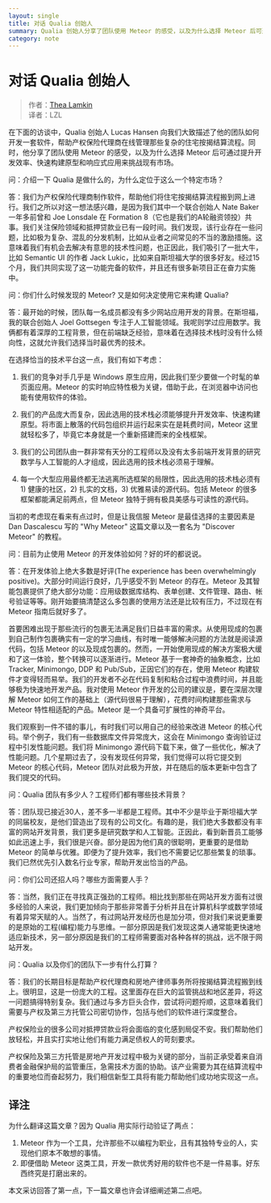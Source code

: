 ```yaml
---
layout: single
title: 对话 Qualia 创始人
summary: Qualia 创始人分享了团队使用 Meteor 的感受，以及为什么选择 Meteor 后可通过提升开发效率、快速构建原型和响应式应用来挑战现有市场。
category: note
---
```


# 对话 Qualia 创始人

> 作者：[Thea Lamkin](http://info.meteor.com/blog/modernizing-the-real-estate-industry-with-meteor)<br>译者：LZL

在下面的访谈中，Qualia 创始人 Lucas Hansen 向我们大致描述了他的团队如何开发一套软件，帮助产权保险代理商在线管理那些复杂的住宅按揭结算流程。同时，他分享了团队使用 Meteor 的感受，以及为什么选择 Meteor 后可通过提升开发效率、快速构建原型和响应式应用来挑战现有市场。

问：介绍一下 Qualia 是做什么的，为什么定位于这么一个特定市场？

答：我们为产权保险代理商制作软件，帮助他们将住宅按揭结算流程搬到网上进行。我们之所以对这一想法感兴趣，是因为我们其中一个联合创始人 Nate Baker 一年多前曾和 Joe Lonsdale 在 Formation 8（它也是我们的A轮融资领投）共事。我们关注保险领域和抵押贷款业已有一段时间。我们发现，该行业存在一些问题，比如极为复杂、混乱的分发机制，比如从业者之间常见的不当的激励措施。这意味着我们有机会去解决有意思的技术性问题，也正因此，我们吸引了一批大牛，比如 Semantic UI 的作者 Jack Lukic，比如来自斯坦福大学的很多好友。经过15个月，我们共同实现了这一功能完备的软件，并且还有很多新项目正在奋力实施中。

问：你们什么时候发现的 Meteor? 又是如何决定使用它来构建 Qualia?

答：最开始的时候，团队每一名成员都没有多少网站应用开发的背景。在斯坦福，我的联合创始人 Joel Gottsegen 专注于人工智能领域。我呢则学过应用数学。我俩都有着深厚的工程背景，但在前端缺乏经验，意味着在选择技术栈时没有什么倾向性，这就允许我们选择当时最优秀的技术。

在选择恰当的技术平台这一点，我们有如下考虑：

1. 我们的竞争对手几乎是 Windows 原生应用，因此我们至少要做一个时髦的单页面应用。Meteor 的实时响应特性极为关键，借助于此，在浏览器中访问也能有使用软件的体验。

2. 我们的产品庞大而复杂，因此选用的技术栈必须能够提升开发效率、快速构建原型。将市面上散落的代码包组织并运行起来实在是耗费时间，Meteor 这里就轻松多了，毕竟它本身就是一个重新搭建而来的全栈框架。

3. 我们的公司团队由一群非常有天分的工程师以及没有太多前端开发背景的研究数学与人工智能的人才组成，因此选用的技术栈必须易于理解。

4. 每一个大型应用最终都无法逃离所选框架的局限性，因此选用的技术栈必须有 1) 健康的社区，2) 扎实的文档，3) 优雅易读的源代码。包括 Meteor 的很多框架都能满足前两点，但 Meteor 独特于拥有极具美感与可读性的源代码。

当初的考虑现在看来有点过时，但是让我信服 Meteor 是最佳选择的主要因素是 Dan Dascalescu 写的 "Why Meteor" 这篇文章以及一套名为 "Discover Meteor" 的教程。

问：目前为止使用 Meteor 的开发体验如何？好的坏的都说说。

答：在开发体验上绝大多数是好评(The experience has been overwhelmingly positive)。大部分时间运行良好，几乎感受不到 Meteor 的存在。Meteor 及其智能包裹提供了绝大部分功能：应用级数据库结构、表单创建、文件管理、路由、帐号验证等等。刚开始要搞清楚这么多包裹的使用方法还是比较有压力，不过现在有 Meteor 指南后就好多了。

首要困难出现于那些流行的包裹无法满足我们日益丰富的需求。从使用现成的包裹到自己制作包裹确实有一定的学习曲线，有时唯一能够解决问题的方法就是阅读源代码，包括 Meteor 的以及现成包裹的。然而，一开始使用现成的解决方案极大缓和了这一体验，整个转换可以逐渐进行。Meteor 基于一套神奇的抽象概念，比如 Tracker, Minimongo, DDP 和 Pub/Sub，正因它们的存在，使用 Meteor 构建软件才变得轻而易举。我们的开发者不必在代码复制和粘合过程中浪费时间，并且能够极为快速地开发产品。我对使用 Meteor 作开发的公司的建议是，要在深层次理解 Meteor 如何工作的基础上（源代码很易于理解），花费时间构建那些需求与 Meteor 特性相适配的产品。Meteor 是一个具备可扩展性的神奇平台。

我们观察到一件不错的事儿，有时我们可以用自己的经验来改进 Meteor 的核心代码。举个例子，我们有一些数据库文件异常庞大，这会在 Minimongo 查询验证过程中引发性能问题。我们将 Minimongo 源代码下载下来，做了一些优化，解决了性能问题。几个星期过去了，没有发现任何异常，我们觉得可以将它提交到 Meteor 的核心代码，Meteor 团队对此极为开放，并在随后的版本更新中包含了我们提交的代码。

问：Qualia 团队有多少人？工程师们都有哪些技术背景？

答：团队现已接近30人，差不多一半都是工程师。其中不少是毕业于斯坦福大学的同届校友，是他们营造出了现有的公司文化。有趣的是，我们绝大多数都没有丰富的网站开发背景，我们更多是研究数学和人工智能。正因此，看到新晋员工能够如此迅速上手，我们很是兴奋。部分是因为他们真的很聪明，更重要的是借助 Meteor 的简单与优雅。即便为了提升效率，我们也不需要记忆那些繁复的琐事。我们已然优先引入数名行业专家，帮助开发出恰当的产品。

问：你们公司还招人吗？哪些方面需要人手？

答：当然，我们正在寻找真正强劲的工程师。相比找到那些在网站开发方面有过很多经验的人来说，我们更加倾向于那些非常善于分析并且在计算机科学或数学领域有着异常天赋的人。当然了，有过网站开发经历也是加分项，但对我们来说更重要的是原始的工程(编程)能力与思维。一部分原因是我们发现这类人通常能更快速地适应新技术，另一部分原因是我们的工程师需要面对各种各样的挑战，远不限于网站开发。

问：Qualia 以及你们的团队下一步有什么打算？

答：我们的长期目标是帮助产权代理商和房地产律师事务所将按揭结算流程搬到线上。很明显，这是一份庞大的工程。这里面存在巨大的监管挑战和地区差异，将这一问题搞得特别复杂。我们通过与多方巨头合作，尝试将问题捋顺，这意味着我们需要与产权及第三方托管公司密切协作，包括与他们的软件进行深度整合。

产权保险业的很多公司对抵押贷款业将会面临的变化感到局促不安。我们帮助他们放轻松，并且实打实地让他们有能力满足债权人的苛刻要求。

产权保险及第三方托管是房地产开发过程中极为关键的部分，当前正承受着来自消费者金融保护局的监管重压，急需技术方面的协助。该产业需要为其在结算流程中的重要地位而奋起努力，我们相信新型工具将有能力帮助他们成功地实现这一点。

## 译注

为什么翻译这篇文章？因为 Qualia 用实际行动验证了两点：

1. Meteor 作为一个工具，允许那些不以编程为职业，且有其独特专业的人，实现他们原本不敢想的事情。
2. 即便借助 Meteor 这类工具，开发一款优秀好用的软件也不是一件易事。好东西终究是打磨出来的。

本文采访回答了第一点，下一篇文章也许会详细阐述第二点吧。
